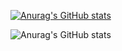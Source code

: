 [![Anurag's GitHub stats](https://github-readme-stats.vercel.app/api?username=Priyesh2025)](https://github.com/anuraghazra/github-readme-stats)

![Anurag's GitHub stats](https://github-readme-stats.vercel.app/api?username=Priyesh2025&hide=issues,stars)

